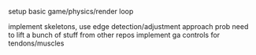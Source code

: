 setup basic game/physics/render loop

implement skeletons, use edge detection/adjustment approach prob need to lift a bunch of stuff from other repos
implement ga controls for tendons/muscles